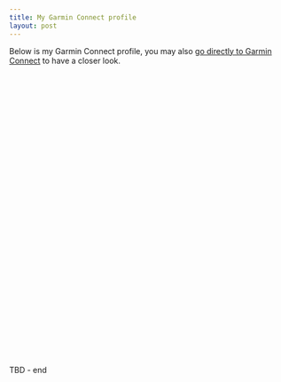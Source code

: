 ```yaml
---
title: My Garmin Connect profile
layout: post
---
```


Below is my Garmin Connect profile, you may also [go directly to Garmin
Connect](https://connect.garmin.com/modern/profile/erlend.leganger "Title")
to have a closer look.

<object><embed src=https://connect.garmin.com/modern/profile/erlend.leganger width=1200 height=512></embed></object>



TBD - end

